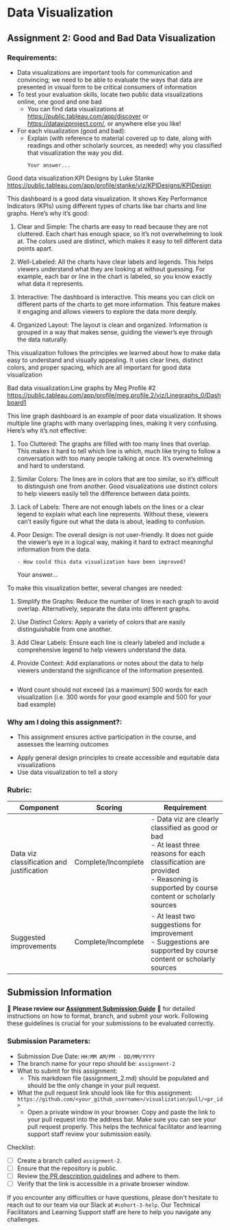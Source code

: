 # Data Visualization

## Assignment 2: Good and Bad Data Visualization

### Requirements:

- Data visualizations are important tools for communication and convincing; we need to be able to evaluate the ways that data are presented in visual form to be critical consumers of information 
- To test your evaluation skills, locate two public data visualizations online, one good and one bad  
    - You can find data visualizations at https://public.tableau.com/app/discover or https://datavizproject.com/, or anywhere else you like! 
- For each visualization (good and bad):  
    - Explain (with reference to material covered up to date, along with readings and other scholarly sources, as needed) why you classified that visualization the way you did.
      ```
      Your answer...
Good data visualization:KPI Designs by Luke Stanke
https://public.tableau.com/app/profile/stanke/viz/KPIDesigns/KPIDesign

This dashboard is a good data visualization. It shows Key Performance Indicators (KPIs) using different types of charts like bar charts and line graphs. Here’s why it’s good:

1. Clear and Simple: The charts are easy to read because they are not cluttered. Each chart has enough space, so it’s not overwhelming to look at. The colors used are distinct, which makes it easy to tell different data points apart.

2. Well-Labeled: All the charts have clear labels and legends. This helps viewers understand what they are looking at without guessing. For example, each bar or line in the chart is labeled, so you know exactly what data it represents.

3. Interactive: The dashboard is interactive. This means you can click on different parts of the charts to get more information. This feature makes it engaging and allows viewers to explore the data more deeply.

4. Organized Layout: The layout is clean and organized. Information is grouped in a way that makes sense, guiding the viewer’s eye through the data naturally.

This visualization follows the principles we learned about how to make data easy to understand and visually appealing. It uses clear lines, distinct colors, and proper spacing, which are all important for good data visualization


Bad data visualization:Line graphs by Meg Profile #2
https://public.tableau.com/app/profile/meg.profile.2/viz/Linegraphs_0/Dashboard1

This line graph dashboard is an example of poor data visualization. It shows multiple line graphs with many overlapping lines, making it very confusing. Here’s why it’s not effective:

1. Too Cluttered: The graphs are filled with too many lines that overlap. This makes it hard to tell which line is which, much like trying to follow a conversation with too many people talking at once. It’s overwhelming and hard to understand.

2. Similar Colors: The lines are in colors that are too similar, so it’s difficult to distinguish one from another. Good visualizations use distinct colors to help viewers easily tell the difference between data points.

3. Lack of Labels: There are not enough labels on the lines or a clear legend to explain what each line represents. Without these, viewers can’t easily figure out what the data is about, leading to confusion.

4. Poor Design: The overall design is not user-friendly. It does not guide the viewer’s eye in a logical way, making it hard to extract meaningful information from the data.


      ```
    - How could this data visualization have been improved?  
      ```
      Your answer...
   
To make this visualization better, several changes are needed:

1. Simplify the Graphs: Reduce the number of lines in each graph to avoid overlap. Alternatively, separate the data into different graphs.
2. Use Distinct Colors: Apply a variety of colors that are easily distinguishable from one another.
3. Add Clear Labels: Ensure each line is clearly labeled and include a comprehensive legend to help viewers understand the data.
4. Provide Context: Add explanations or notes about the data to help viewers understand the significance of the information presented.


      
      ```
- Word count should not exceed (as a maximum) 500 words for each visualization (i.e. 
300 words for your good example and 500 for your bad example)

### Why am I doing this assignment?:

- This assignment ensures active participation in the course, and assesses the learning outcomes
* Apply general design principles to create accessible and equitable data visualizations
* Use data visualization to tell a story

### Rubric:

| Component               | Scoring   | Requirement                                                 |
|-------------------------|-----------|-------------------------------------------------------------|
| Data viz classification and justification | Complete/Incomplete | - Data viz are clearly classified as good or bad<br />- At least three reasons for each classification are provided<br />- Reasoning is supported by course content or scholarly sources |
| Suggested improvements  | Complete/Incomplete | - At least two suggestions for improvement<br />- Suggestions are supported by course content or scholarly sources |

## Submission Information

🚨 **Please review our [Assignment Submission Guide](https://github.com/UofT-DSI/onboarding/blob/main/onboarding_documents/submissions.md)** 🚨 for detailed instructions on how to format, branch, and submit your work. Following these guidelines is crucial for your submissions to be evaluated correctly.

### Submission Parameters:
* Submission Due Date: `HH:MM AM/PM - DD/MM/YYYY`
* The branch name for your repo should be: `assignment-2`
* What to submit for this assignment:
    * This markdown file (assignment_2.md) should be populated and should be the only change in your pull request.
* What the pull request link should look like for this assignment: `https://github.com/<your_github_username>/visualization/pull/<pr_id>`
    * Open a private window in your browser. Copy and paste the link to your pull request into the address bar. Make sure you can see your pull request properly. This helps the technical facilitator and learning support staff review your submission easily.

Checklist:
- [ ] Create a branch called `assignment-2`.
- [ ] Ensure that the repository is public.
- [ ] Review [the PR description guidelines](https://github.com/UofT-DSI/onboarding/blob/main/onboarding_documents/submissions.md#guidelines-for-pull-request-descriptions) and adhere to them.
- [ ] Verify that the link is accessible in a private browser window.

If you encounter any difficulties or have questions, please don't hesitate to reach out to our team via our Slack at `#cohort-3-help`. Our Technical Facilitators and Learning Support staff are here to help you navigate any challenges.
